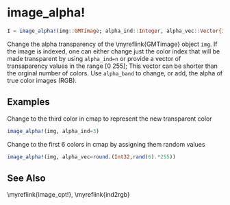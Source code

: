 # image_alpha!

```julia
I = image_alpha!(img::GMTimage; alpha_ind::Integer, alpha_vec::Vector{Integer}, alpha_band::UInt8)
```

Change the alpha transparency of the \myreflink{GMTimage} object `img`. If the image is indexed, one can either
change just the color index that will be made transparent by using `alpha_ind=n` or provide a vector
of transaparency values in the range [0 255]; This vector can be shorter than the orginal number of colors.
Use `alpha_band` to change, or add, the alpha of true color images (RGB).


Examples
--------
    
Change to the third color in cmap to represent the new transparent color

```julia
image_alpha!(img, alpha_ind=3)
```
    
Change to the first 6 colors in cmap by assigning them random values

```julia
image_alpha!(img, alpha_vec=round.(Int32,rand(6).*255))
```

See Also
--------

\myreflink{image_cpt!}, \myreflink{ind2rgb}
